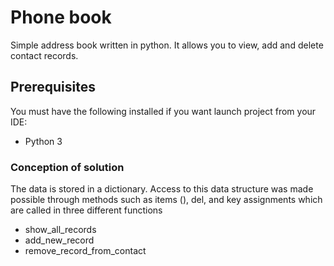 # Phone book
Simple address book written in python. It allows you to view, add and delete contact records.  

## Prerequisites

You must have the following installed if you want launch project from your IDE:
- Python 3

### Conception of solution
The data is stored in a dictionary. 
Access to this data structure was made possible through methods such as items (), del, and key assignments
which are called in three different functions
- show_all_records
- add_new_record
- remove_record_from_contact
